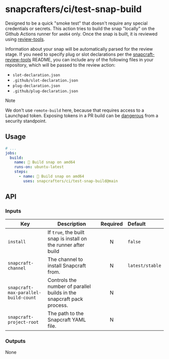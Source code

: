 # snapcrafters/ci/test-snap-build

Designed to be a quick "smoke test" that doesn't require any special credentials or secrets. This
action tries to build the snap "locally" on the Github Actions runner for `amd64` only. Once the
snap is built, it is reviewed using [review-tools].

Information about your snap will be automatically parsed for the review stage. If you need to
specify plug or slot declarations per the [snapcraft-review-tools] README, you can include any of
the following files in your repository, which will be passed to the review action:

- `slot-declaration.json`
- `.github/slot-declaration.json`
- `plug-declaration.json`
- `.github/plug-declaration.json`

> [!NOTE]
> We don't use `remote-build` here, because that requires access to a Launchpad token.
> Exposing tokens in a PR build can be [dangerous] from a security standpoint.

## Usage

```yaml
# ...
jobs:
  build:
    name: 🧪 Build snap on amd64
    runs-on: ubuntu-latest
    steps:
      - name: 🧪 Build snap on amd64
        uses: snapcrafters/ci/test-snap-build@main
```

## API

### Inputs

| Key                                  | Description                                                           | Required | Default         |
| ------------------------------------ | --------------------------------------------------------------------- | :------: | :-------------- |
| `install`                            | If `true`, the built snap is install on the runner after build        |    N     | `false`         |
| `snapcraft-channel`                  | The channel to install Snapcraft from.                                |    N     | `latest/stable` |
| `snapcraft-max-parallel-build-count` | Controls the number of parallel builds in the snapcraft pack process. |    N     |                 |
| `snapcraft-project-root`             | The path to the Snapcraft YAML file.                                  |    N     |                 |

### Outputs

None

[review-tools]: https://snapcraft.io/review-tools
[snapcraft-review-tools]: https://github.com/diddlesnaps/snapcraft-review-action/tree/master
[dangerous]: https://securitylab.github.com/research/github-actions-preventing-pwn-requests/
